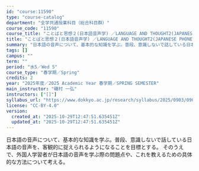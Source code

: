 ```yaml
---
id: "course:11590"
type: "course-catalog"
department: "全学共通授業科目（総合科目群）"
course_code: "11590"
course_title: "ことばと思想２(日本語音声学) ／LANGUAGE AND THOUGHT2(JAPANESE PHONETICS)"
title: "ことばと思想２(日本語音声学) ／LANGUAGE AND THOUGHT2(JAPANESE PHONETICS)"
summary: "日本語の音声について、基本的な知識を学ぶ。普段、意識しないで話している日本語の音声を、客観的に捉えられるようになることを目標とする。 そのうえで、外国人学習者が日本語の音声を学ぶ際の問題点や、これを教えるための具体的な方法について考える。"
tags: []
campus: ""
term: ""
period: "水5／Wed 5"
course_type: "春学期／Spring"
credits: 2
year: "2025年度／2025 Academic Year 春学期／SPRING SEMESTER"
main_instructor: "磯村 一弘"
instructors: ["[]"]
syllabus_url: "https://www.dokkyo.ac.jp/research/syllabus/2025/0903/0903_11590_ja_JP.html"
license: "CC-BY-4.0"
version:
  created_at: "2025-10-29T12:47:51.635451Z"
  updated_at: "2025-10-29T12:47:51.635451Z"
---
```

日本語の音声について、基本的な知識を学ぶ。普段、意識しないで話している日本語の音声を、客観的に捉えられるようになることを目標とする。 そのうえで、外国人学習者が日本語の音声を学ぶ際の問題点や、これを教えるための具体的な方法について考える。

